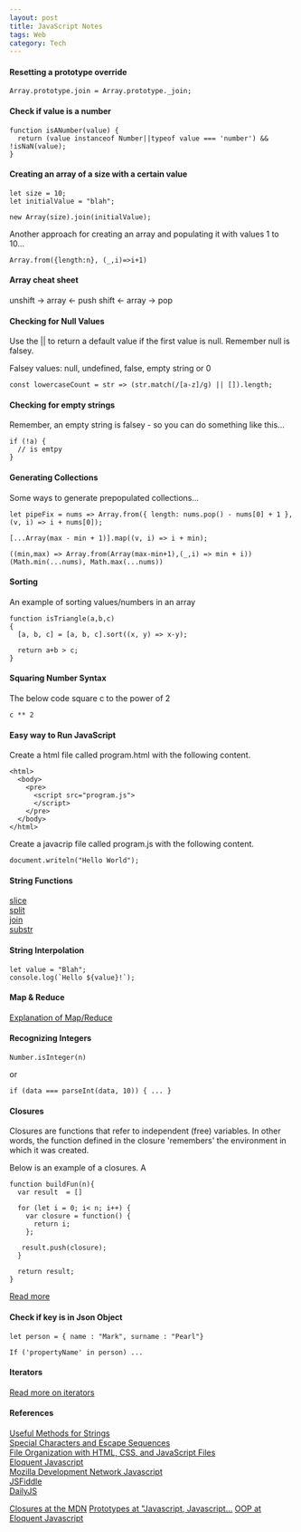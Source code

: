 ```yaml
---
layout: post
title: JavaScript Notes
tags: Web
category: Tech
---
```

#### Resetting a prototype override ####

~~~
Array.prototype.join = Array.prototype._join;
~~~

#### Check if value is a number ####

~~~
function isANumber(value) {
  return (value instanceof Number||typeof value === 'number') && !isNaN(value);
}
~~~

#### Creating an array of a size with a certain value ####

~~~
let size = 10;
let initialValue = "blah";

new Array(size).join(initialValue);
~~~

Another approach for creating an array and populating it with values 1 to 10...

~~~
Array.from({length:n}, (_,i)=>i+1)
~~~

#### Array cheat sheet ####

 unshift -> array <- push
 shift   <- array -> pop

#### Checking for Null Values ####

Use the || to return a default value if the first value is null.
Remember null is falsey.

Falsey values: null, undefined, false, empty string or 0

~~~
const lowercaseCount = str => (str.match(/[a-z]/g) || []).length;
~~~

#### Checking for empty strings ####

Remember, an empty string is falsey - so you can do something like this...

~~~
if (!a) {
  // is emtpy
}
~~~

#### Generating Collections ####

Some ways to generate prepopulated collections...

~~~
let pipeFix = nums => Array.from({ length: nums.pop() - nums[0] + 1 }, (v, i) => i + nums[0]);
~~~

~~~
[...Array(max - min + 1)].map((v, i) => i + min);
~~~

~~~
((min,max) => Array.from(Array(max-min+1),(_,i) => min + i))(Math.min(...nums), Math.max(...nums))
~~~

#### Sorting ####

An example of sorting values/numbers in an array

~~~
function isTriangle(a,b,c)
{
  [a, b, c] = [a, b, c].sort((x, y) => x-y);
  
  return a+b > c;
}
~~~

#### Squaring Number Syntax ####

The below code square c to the power of 2

~~~
c ** 2
~~~

#### Easy way to Run JavaScript ####

Create a html file called program.html with the following content.

~~~
<html>
  <body>
    <pre>
      <script src="program.js">
      </script>
    </pre>
  </body>
</html>
~~~

Create a javacrip file called program.js with the following content.

~~~
document.writeln("Hello World");
~~~

#### String Functions ####

[slice](http://www.w3schools.com/jsref/jsref_slice_array.asp)  
[split](http://www.w3schools.com/jsref/jsref_split.asp)  
[join](http://www.w3schools.com/jsref/jsref_join.asp)  
[substr](https://developer.mozilla.org/en-US/docs/Web/JavaScript/Reference/Global_Objects/String/substr)  

#### String Interpolation ####

~~~
let value = "Blah";
console.log(`Hello ${value}!`);
~~~

#### Map & Reduce ####

[Explanation of Map/Reduce](https://hacks.mozilla.org/2015/01/from-mapreduce-to-javascript-functional-programming/)  

#### Recognizing Integers #### 

~~~
Number.isInteger(n)
~~~

or 

~~~
if (data === parseInt(data, 10)) { ... }
~~~

#### Closures ####

Closures are functions that refer to independent (free) variables. In other words, the function defined in the closure 'remembers' the environment in which it was created.

Below is an example of a closures. A 

~~~
function buildFun(n){
  var result  = []

  for (let i = 0; i< n; i++) {
    var closure = function() {
      return i;               
    };
   
   result.push(closure);
  }
 
  return result;
}
~~~

[Read more](https://developer.mozilla.org/en/docs/Web/JavaScript/Closures)  

#### Check if key is in Json Object ####

~~~
let person = { name : "Mark", surname : "Pearl"}

If ('propertyName' in person) ...
~~~

#### Iterators ####

[Read more on iterators](http://exploringjs.com/es6/ch_iteration.html)  


#### References ####

[Useful Methods for Strings]("http://www.impressivewebs.com/javascript-string-methods-reference/")  
[Special Characters and Escape Sequences]("http://www.javascriptkit.com/jsref/escapesequence.shtml")  
[File Organization with HTML, CSS, and JavaScript Files]("http://appcropolis.com/blog/web-technology/organize-html-css-javascript-files/")  
[Eloquent Javascript]("http://eloquentjavascript.net/")  
[Mozilla Development Network Javascript]("https://developer.mozilla.org/en-US/docs/Web/JavaScript")  
[JSFiddle]("http://jsfiddle.net/")  
[DailyJS]("http://dailyjs.com/")  


[Closures at the MDN](https://developer.mozilla.org/en-US/docs/Web/JavaScript/Guide/Closures)
[Prototypes at "Javascript, Javascript...](http://javascriptweblog.wordpress.com/2010/06/07/understanding-javascript-prototypes/)
[OOP at Eloquent Javascript](http://eloquentjavascript.net/chapter8.html)
